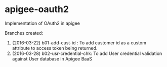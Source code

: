 # apigee-oauth2
Implementation of OAuth2 in apigee

Branches created:

1. (2016-03-22) b01-add-cust-id : To add customer id as a custom attribute to access token being returned.
2. (2016-03-28) b02-usr-credential-chk: To add User credential validation against User database in Apigee BaaS